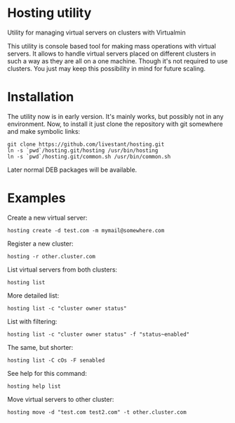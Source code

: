 # Hosting utility
Utility for managing virtual servers on clusters with Virtualmin

This utility is console based tool for making mass operations with virtual servers. 
It allows to handle virtual servers placed on different clusters in such a way as they are all on a one machine. 
Though it's not required to use clusters. You just may keep this possibility in mind for future scaling.

# Installation

The utility now is in early version. It's mainly works, but possibly not in any environment. Now, to install it just clone the repository with git somewhere and make symbolic links:
```
git clone https://github.com/livestant/hosting.git
ln -s `pwd`/hosting.git/hosting /usr/bin/hosting
ln -s `pwd`/hosting.git/common.sh /usr/bin/common.sh
```

Later normal DEB packages will be available.

# Examples
Create a new virtual server:

```
hosting create -d test.com -m mymail@somewhere.com
```

Register a new cluster:

```
hosting -r other.cluster.com
```

List virtual servers from both clusters:
```
hosting list
```
More detailed list:
```
hosting list -c "cluster owner status"
```

List with filtering:
```
hosting list -c "cluster owner status" -f "status~enabled"
```

The same, but shorter:
```
hosting list -C cOs -F senabled
```

See help for this command:
```
hosting help list
```

Move virtual servers to other cluster:
```
hosting move -d "test.com test2.com" -t other.cluster.com
```
